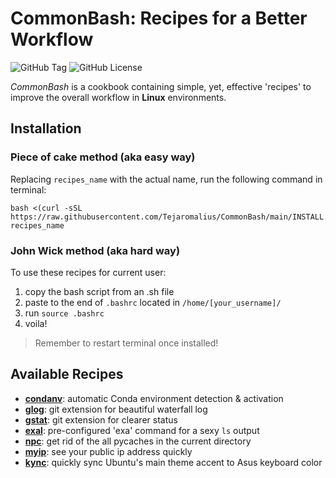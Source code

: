 # CommonBash: Recipes for a Better Workflow
![GitHub Tag](https://img.shields.io/github/v/tag/Tejaromalius/CommonBash?label=Tag)
![GitHub License](https://img.shields.io/github/license/Tejaromalius/CommonBash?label=License)


_CommonBash_ is a cookbook containing simple, yet, effective 'recipes' to improve the overall workflow in **Linux** environments.

## Installation
### Piece of cake method (aka easy way)
Replacing `recipes_name` with the actual name, run the following command in terminal:

    bash <(curl -sSL https://raw.githubusercontent.com/Tejaromalius/CommonBash/main/INSTALL.sh) recipes_name

### John Wick method (aka hard way)
To use these recipes for current user:
    
1. copy the bash script from an .sh file
2. paste to the end of `.bashrc` located in `/home/[your_username]/`
3. run `source .bashrc`
4. voila!

> Remember to restart terminal once installed!

## Available Recipes
- [**condanv**](recipes/condanv/condanv.sh): automatic Conda environment detection & activation
- [**glog**](recipes/glog/glog.sh): git extension for beautiful waterfall log
- [**gstat**](recipes/gstat/gstat.sh): git extension for clearer status
- [**exal**](recipes/exal/exal.sh): pre-configured 'exa' command for a sexy `ls` output
- [**npc**](recipes/npc/npc.sh): get rid of the all pycaches in the current directory
- [**myip**](recipes/myip/myip.sh): see your public ip address quickly
- [**kync**](recipes/kync/kync.sh): quickly sync Ubuntu's main theme accent to Asus keyboard color